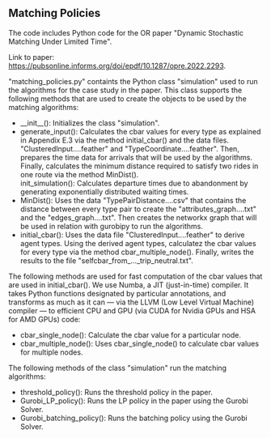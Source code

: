 ## Matching Policies
The code includes Python code for the OR paper "Dynamic Stochastic Matching Under Limited Time". 

Link to paper: https://pubsonline.informs.org/doi/epdf/10.1287/opre.2022.2293.

"matching_policies.py" containts the Python class "simulation" used to run the algorithms for the case study in the paper. This class supports the following methods that are used to create the objects to be used by the matching algorithms:

 * \_\_init\_\_(): Initializes the class "simulation".
 * generate_input(): Calculates the cbar values for every type as explained in Appendix E.3 via the method initial_cbar() and the data files.
 "ClusteredInput....feather" and "TypeCoordinate....feather". Then, prepares the time data for arrivals that will be used by the algorithms. Finally, calculates the minimum distance required to satisfy two rides in one route via the method MinDist().  
init_simulation(): Calculates departure times due to abandonment by generating exponentially distributed waiting times. 
 * MinDist(): Uses the data "TypePairDistance....csv" that contains the distance between every type pair to create the "attributes_graph....txt" and the "edges_graph....txt". Then creates the networkx graph that will be used in relation with gurobipy to run the algorithms.  
 * initial_cbar(): Uses the data file "ClusteredInput....feather" to derive agent types. Using the derived agent types, calculatez the cbar values for every type via the method cbar_multiple_node(). Finally, writes the results to the file "selfcbar_from_..._trip_neutral.txt".

The following methods are used for fast computation of the cbar values that are used in initial_cbar(). We use Numba, a JIT (just-in-time) compiler. It takes Python functions designated by particular annotations, and transforms as much as it can — via the LLVM (Low Level Virtual Machine) compiler — to efficient CPU and GPU (via CUDA for Nvidia GPUs and HSA for AMD GPUs) code:

 * cbar_single_node(): Calculate the cbar value for a particular node.
 * cbar_multiple_node(): Uses cbar_single_node() to calculate cbar values for multiple nodes. 

The following methods of the class "simulation" run the matching algorithms:

 * threshold_policy(): Runs the threshold policy in the paper.
 * Gurobi_LP_policy(): Runs the LP policy in the paper using the Gurobi Solver. 
 * Gurobi_batching_policy(): Runs the batching policy using the Gurobi Solver.


